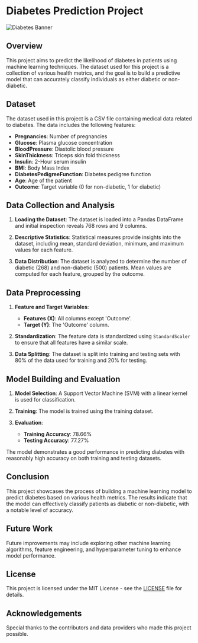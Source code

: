 # Diabetes Prediction Project

![Diabetes Banner](https://pharmaceuticalintelligence.com/wp-content/uploads/2021/05/machine-learning-in-healthcare-1-768x402-1.jpg) <!-- Replace with the URL of your banner image -->

## Overview

This project aims to predict the likelihood of diabetes in patients using machine learning techniques. The dataset used for this project is a collection of various health metrics, and the goal is to build a predictive model that can accurately classify individuals as either diabetic or non-diabetic.

## Dataset

The dataset used in this project is a CSV file containing medical data related to diabetes. The data includes the following features:

- **Pregnancies**: Number of pregnancies
- **Glucose**: Plasma glucose concentration
- **BloodPressure**: Diastolic blood pressure
- **SkinThickness**: Triceps skin fold thickness
- **Insulin**: 2-Hour serum insulin
- **BMI**: Body Mass Index
- **DiabetesPedigreeFunction**: Diabetes pedigree function
- **Age**: Age of the patient
- **Outcome**: Target variable (0 for non-diabetic, 1 for diabetic)

## Data Collection and Analysis

1. **Loading the Dataset**:
   The dataset is loaded into a Pandas DataFrame and initial inspection reveals 768 rows and 9 columns.

2. **Descriptive Statistics**:
   Statistical measures provide insights into the dataset, including mean, standard deviation, minimum, and maximum values for each feature.

3. **Data Distribution**:
   The dataset is analyzed to determine the number of diabetic (268) and non-diabetic (500) patients. Mean values are computed for each feature, grouped by the outcome.

## Data Preprocessing

1. **Feature and Target Variables**:
   - **Features (X)**: All columns except 'Outcome'.
   - **Target (Y)**: The 'Outcome' column.

2. **Standardization**:
   The feature data is standardized using `StandardScaler` to ensure that all features have a similar scale.

3. **Data Splitting**:
   The dataset is split into training and testing sets with 80% of the data used for training and 20% for testing.

## Model Building and Evaluation

1. **Model Selection**:
   A Support Vector Machine (SVM) with a linear kernel is used for classification.

2. **Training**:
   The model is trained using the training dataset.

3. **Evaluation**:
   - **Training Accuracy**: 78.66%
   - **Testing Accuracy**: 77.27%

The model demonstrates a good performance in predicting diabetes with reasonably high accuracy on both training and testing datasets.

## Conclusion

This project showcases the process of building a machine learning model to predict diabetes based on various health metrics. The results indicate that the model can effectively classify patients as diabetic or non-diabetic, with a notable level of accuracy.

## Future Work

Future improvements may include exploring other machine learning algorithms, feature engineering, and hyperparameter tuning to enhance model performance.

## License

This project is licensed under the MIT License - see the [LICENSE](LICENSE) file for details.

## Acknowledgements

Special thanks to the contributors and data providers who made this project possible.

